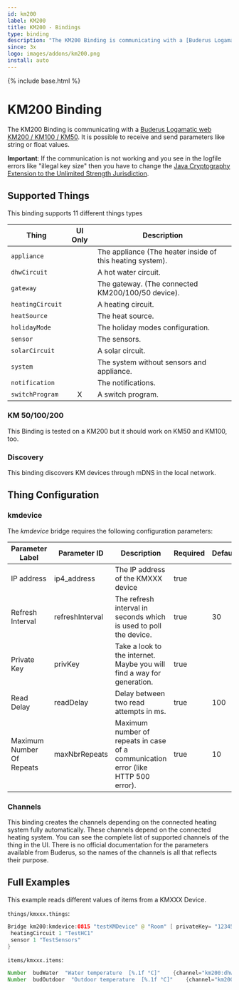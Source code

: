 ```yaml
---
id: km200
label: KM200
title: KM200 - Bindings
type: binding
description: "The KM200 Binding is communicating with a [Buderus Logamatic web KM200 / KM100 / KM50](https://www.buderus.de/de/produkte/catalogue/alle-produkte/7719_gateway-logamatic-web-km200-km100-km50)."
since: 3x
logo: images/addons/km200.png
install: auto
---
```


<!-- Attention authors: Do not edit directly. Please add your changes to the appropriate source repository -->

{% include base.html %}

# KM200 Binding

<AddonLogo />

The KM200 Binding is communicating with a [Buderus Logamatic web KM200 / KM100 / KM50](https://www.buderus.de/de/produkte/catalogue/alle-produkte/7719_gateway-logamatic-web-km200-km100-km50).
It is possible to receive and send parameters like string or float values.

**Important**: If the communication is not working and you see in the logfile errors like "illegal key size" then you have to change the [Java Cryptography Extension to the Unlimited Strength Jurisdiction](https://www.oracle.com/technetwork/java/javase/downloads/jce8-download-2133166.html).

## Supported Things

This binding supports 11 different things types

| Thing            | UI Only | Description                                               |
|------------------|:-------:|-----------------------------------------------------------|
| `appliance`      |         | The appliance (The heater inside of this heating system). |
| `dhwCircuit`     |         | A hot water circuit.                                      |
| `gateway`        |         | The gateway. (The connected KM200/100/50 device).         |
| `heatingCircuit` |         | A heating circuit.                                        |
| `heatSource`     |         | The heat source.                                          |
| `holidayMode`    |         | The holiday modes configuration.                          |
| `sensor`         |         | The sensors.                                              |
| `solarCircuit`   |         | A solar circuit.                                          |
| `system`         |         | The system without sensors and appliance.                 |
| `notification`   |         | The notifications.                                        |
| `switchProgram`  |    X    | A switch program.                                         |

### KM 50/100/200

This Binding is tested on a KM200 but it should work on KM50 and KM100, too.

### Discovery

This binding discovers KM devices through mDNS in the local network.

## Thing Configuration

### kmdevice

The _kmdevice_ bridge requires the following configuration parameters:

| Parameter Label           | Parameter ID    | Description                                                                       | Required | Default              | Example                                                          |
|---------------------------|-----------------|-----------------------------------------------------------------------------------|----------|----------------------|------------------------------------------------------------------|
| IP address                | ip4_address     | The IP address of the KMXXX device                                                | true     |                      | 192.168.1.10                                                     |
| Refresh Interval          | refreshInterval | The refresh interval in seconds which is used to poll the device.                 | true     |    30                | 30                                                               |
| Private Key               | privKey         | Take a look to the internet. Maybe you will find a way for generation.            | true     |                      | 0000FFFFEEEEDDDDCCCCBBBBAAAA999988887777666655554444333322221111 |
| Read Delay                | readDelay       | Delay between two read attempts in ms.                                            | true     |    100               | 100                                                              |
| Maximum Number Of Repeats | maxNbrRepeats   | Maximum number of repeats in case of a communication error (like HTTP 500 error). | true     |    10                | 10                                                               |

### Channels

This binding creates the channels depending on the connected heating system fully automatically.
These channels depend on the connected heating system.
You can see the complete list of supported channels of the thing in the UI.
There is no official documentation for the parameters available from Buderus, so the names of the channels is all that reflects their purpose.

## Full Examples

This example reads different values of items from a KMXXX Device.

`things/kmxxx.things`:

```java
Bridge km200:kmdevice:0815 "testKMDevice" @ "Room" [ privateKey= "1234567890abcdef1234567890abcdef", maxnbrrepeats=10.0, readDelay=100, refreshInterval=30, maxNbrRepeats=10, ip4Address="192.168.1.111", refreshinterval=30.0, readdelay=100.0 ] {
 heatingCircuit 1 "TestHC1"
 sensor 1 "TestSensors"
}
```

`items/kmxxx.items`:

```java
Number  budWater  "Water temperature  [%.1f °C]"    {channel="km200:dhwCircuit:0815:1:actualTemp"}
Number  budOutdoor  "Outdoor temperature  [%.1f °C]"    {channel="km200:sensor:0815:1:outdoor_t1"}
```
